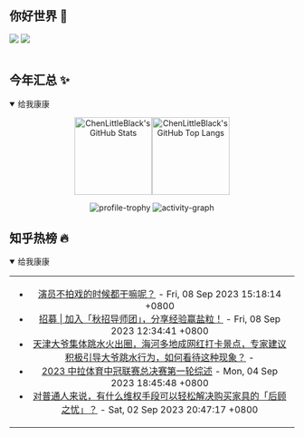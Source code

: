 ## 你好世界 👋

[![](https://img.shields.io/badge/@ChenLittleBlack-1a6c81?style=flat&logo=java&logoColor=1a6c81&label=Java&colorA=ffffff)](https://www.java.com/)
[![](https://img.shields.io/badge/@ChenLittleBlack-41b883?style=flat&logo=vuedotjs&logoColor=41b883&label=Vue&colorA=ffffff)](https://cn.vuejs.org/)

<div align="center">

<img alt="" src="https://readme-typing-svg.herokuapp.com?font=Consolas&center=true&vCenter=true&width=800&height=60&lines=The+traveler+often+arrives%2C+and+the+doer+often+succeeds.">
<img width="800"  height="3" alt="" src="https://camo.githubusercontent.com/82291b0fe831bfc6781e07fc5090cbd0a8b912bb8b8d4fec0696c881834f81ac/68747470733a2f2f70726f626f742e6d656469612f394575424971676170492e676966">

</div>


## 今年汇总 ✨

<details open>

<summary>给我康康</summary>

<div align="center">

<img height="137px" alt="ChenLittleBlack's GitHub Stats" src="https://github-readme-stats-roan-delta.vercel.app/api?username=ChenLittleBlack&hide_title=false&hide_border=true&show_icons=true&include_all_commits=true&line_height=21&bg_color=0,EC6C6C,FFD479,FFFC79,73FA79&theme=graywhite&locale=cn" /><img align="" height="137px" alt="ChenLittleBlack's GitHub Top Langs" src="https://github-readme-stats-roan-delta.vercel.app/api/top-langs/?username=ChenLittleBlack&hide_title=false&hide_border=true&layout=compact&bg_color=0,73FA79,73FDFF,D783FF&theme=graywhite&locale=cn" />

<img alt="profile-trophy" src="https://github-profile-trophy.vercel.app/?username=ChenLittleBlack&theme=algolia&column=-1" />

<img alt="activity-graph" src="https://activity-graph.herokuapp.com/graph?username=ChenLittleBlack&theme=github" />

</div>

</details>


## 知乎热榜 🔥

<details open>

<summary>给我康康</summary>

<div align="center">

<table style="height: 300px;">
<tr>
<td align="center" valign="middle">

<!-- START_SECTION:blog -->
* <a href='http://www.zhihu.com/question/52340748/answer/692466752?utm_campaign=rss&utm_medium=rss&utm_source=rss&utm_content=title' target='_blank'>演员不拍戏的时候都干嘛呢？</a> - Fri, 08 Sep 2023 15:18:14 +0800
* <a href='http://zhuanlan.zhihu.com/p/655049492?utm_campaign=rss&utm_medium=rss&utm_source=rss&utm_content=title' target='_blank'>招募 | 加入「秋招导师团」，分享经验赢盐粒！</a> - Fri, 08 Sep 2023 12:34:41 +0800
* <a href='http://www.zhihu.com/question/619955808/answer/3197938439?utm_campaign=rss&utm_medium=rss&utm_source=rss&utm_content=title' target='_blank'>天津大爷集体跳水火出圈，海河多地成网红打卡景点，专家建议积极引导大爷跳水行为，如何看待这种现象？</a> - 
* <a href='http://zhuanlan.zhihu.com/p/654054049?utm_campaign=rss&utm_medium=rss&utm_source=rss&utm_content=title' target='_blank'>2023 中拉体育中冠联赛总决赛第一轮综述</a> - Mon, 04 Sep 2023 18:45:48 +0800
* <a href='http://www.zhihu.com/question/617930805/answer/3194211073?utm_campaign=rss&utm_medium=rss&utm_source=rss&utm_content=title' target='_blank'>对普通人来说，有什么维权手段可以轻松解决购买家具的「后顾之忧」？</a> - Sat, 02 Sep 2023 20:47:17 +0800
<!-- END_SECTION:blog -->

</td>
</tr>
</table>

</div>
</details>

